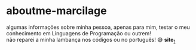 # aboutme-marcilage
algumas informações sobre minha pessoa, apenas para mim, testar o meu conhecimento em Linguagens de Programação ou outrem!<br>
não reparei a minha lambança nos códigos ou no português! 😅 **site**<sub>[1](https://marcilage.github.io/aboutme-marcilage/my-animes-watching-list/all-animes_db.html)</sub>
